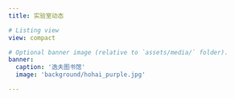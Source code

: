 ```yaml
---
title: 实验室动态

# Listing view
view: compact

# Optional banner image (relative to `assets/media/` folder).
banner:
  caption: '逸夫图书馆'
  image: 'background/hohai_purple.jpg'

---
```

<br/>
